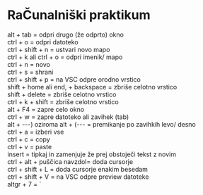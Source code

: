 # RaČunalniški praktikum
alt + tab = odpri drugo (že odprto) okno <br>
ctrl + o = odpri datoteko <br>
ctrl + shift + n = ustvari novo mapo<br>
ctrl + k ali ctrl + o = odpri imenik/ mapo<br>
ctrl + n = novo<br>
ctrl + s = shrani<br>
ctrl + shift + p = na VSC odpre orodno vrstico<br>
shift + home ali end, + backspace = zbriše celotno vrstico<br>
shift + delete = zbriše celotno vrstico<br>
ctrl + k + shift = zbriše celotno vrstico<br>
alt + F4 = zapre celo okno<br>
ctrl + w = zapre datoteko ali zavihek (tab)<br> 
alt + ---) oziroma alt + (--- = premikanje po zavihkih levo/ desno<br>
ctrl + a = izberi vse<br>
ctrl + c = copy<br>
ctrl + v = paste <br>
insert = tipkaj in zamenjuje že prej obstoječi tekst z novim<br>
ctrl + alt + puščica navzdol= doda cursorje<br>
ctrl + shift + L = doda cursorje enakim besedam<br>
ctrl + shift + V = na VSC odpre preview datoteke <br>
 altgr + 7 = `